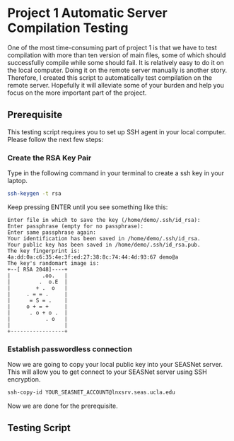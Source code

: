 # Project 1 Automatic Server Compilation Testing

One of the most time-consuming part of project 1 is that we have to test compilation with more than ten version of main files, some of which should successfully compile while some should fail. It is relatively easy to do it on the local computer. Doing it on the remote server manually is another story. Therefore, I created this script to automatically test compilation on the remote server. Hopefully it will alleviate some of your burden and help you focus on the more important part of the project.

## Prerequisite

This testing script requires you to set up SSH agent in your local computer. Please follow the next few steps:

### Create the RSA Key Pair

Type in the following command in your terminal to create a ssh key in your laptop.

```bash
ssh-keygen -t rsa
```

Keep pressing ENTER until you see something like this:

```text
Enter file in which to save the key (/home/demo/.ssh/id_rsa): 
Enter passphrase (empty for no passphrase): 
Enter same passphrase again: 
Your identification has been saved in /home/demo/.ssh/id_rsa.
Your public key has been saved in /home/demo/.ssh/id_rsa.pub.
The key fingerprint is:
4a:dd:0a:c6:35:4e:3f:ed:27:38:8c:74:44:4d:93:67 demo@a
The key's randomart image is:
+--[ RSA 2048]----+
|          .oo.   |
|         .  o.E  |
|        + .  o   |
|     . = = .     |
|      = S = .    |
|     o + = +     |
|      . o + o .  |
|           . o   |
|                 |
+-----------------+
```

### Establish passwordless connection

Now we are going to copy your local public key into your SEASNet server. This will allow you to get connect to your SEASNet server using SSH encryption.

```bash
ssh-copy-id YOUR_SEASNET_ACCOUNT@lnxsrv.seas.ucla.edu
```

Now we are done for the prerequisite.

## Testing Script

